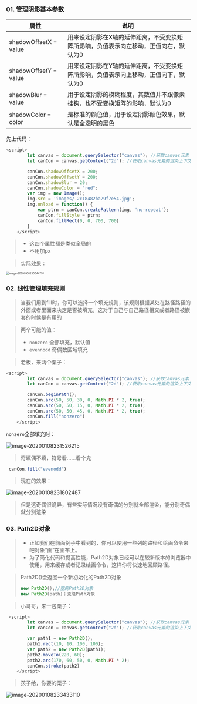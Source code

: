 ### 01. 管理阴影基本参数

| 属性                  | 说明                                                         |
| --------------------- | ------------------------------------------------------------ |
| shadowOffsetX = value | 用来设定阴影在X轴的延伸距离，不受变换矩阵所影响，负值表示向左移动，正值向右，默认为0 |
| shadowOffsetY = value | 用来设定阴影在Y轴的延伸距离，不受变换矩阵所影响，负值表示向上移动，正值向下，默认为0 |
| shadowBlur = value    | 用于设定阴影的模糊程度，其数值并不跟像素挂钩，也不受变换矩阵的影响，默认为0 |
| shadowColor = color   | 是标准的颜色值，用于设定阴影颜色效果，默认是全透明的黑色     |

先上代码：

```js
<script>
        let canvas = document.querySelector("canvas"); //获取canvas元素
        let canCon = canvas.getContext("2d"); //获取canvas元素的渲染上下文

        canCon.shadowOffsetX = 200;
        canCon.shadowOffsetY = 200;
        canCon.shadowBlur = 20;
        canCon.shadowColor = "red";
        var img = new Image();
        img.src = 'images/-2c18482ba29f7e54.jpg';
        img.onload = function() {
            var ptrn = canCon.createPattern(img, 'no-repeat');
            canCon.fillStyle = ptrn;
            canCon.fillRect(0, 0, 700, 700)
        }
    </script>
```

> - 这四个属性都是类似全局的
> - 不用加px

> 实际效果：

<img src="C:\Users\王雨波\AppData\Roaming\Typora\typora-user-images\image-20200108230044774.png" alt="image-20200108230044774" style="zoom:50%;" />

### 02. 线性管理填充规则

> 当我们用到fill时，你可以选择一个填充规则，该规则根据某处在路径路径的外面或者里面来决定是否被填充，这对于自己与自己路径相交或者路径被嵌套的时候是有用的

> 两个可能的值：
>
> - `nonzero` 全部填充，默认值
> - `evennodd` 奇偶数区域填充

> 老板，来两个栗子：

```js
<script>
        let canvas = document.querySelector("canvas"); //获取canvas元素
        let canCon = canvas.getContext("2d"); //获取canvas元素的渲染上下文

        canCon.beginPath();
        canCon.arc(50, 50, 30, 0, Math.PI * 2, true);
        canCon.arc(50, 50, 15, 0, Math.PI * 2, true);
        canCon.arc(50, 50, 45, 0, Math.PI * 2, true);
        canCon.fill("nonzero")
    </script>
```

`nonzero`全部填充时：

<img src="C:\Users\王雨波\AppData\Roaming\Typora\typora-user-images\image-20200108231526215.png" alt="image-20200108231526215"  />

>  奇填偶不填，符号看……看个鬼

```js
 canCon.fill("evenodd")
```

> 现在的效果：

![image-20200108231802487](C:\Users\王雨波\AppData\Roaming\Typora\typora-user-images\image-20200108231802487.png)

> 但是这奇偶很诡异，有些实际情况没有奇偶的分别就全部渲染，能分别奇偶就分别渲染

### 03. Path2D对象

> - 正如我们在前面例子中看到的，你可以使用一些列的路径和绘画命令来吧对象“画”在画布上。
> - 为了简化代码和提高性能，Path2D对象已经可以在较新版本的浏览器中使用，用来缓存或者记录绘画命令，这样你将快速地回顾路径。

> Path2D()会返回一个新初始化的Path2D对象
>
> ```js
> new Path2D();//空的Path2D对象
> new Path2D(path)；克隆Path对象
> ```

> 小哥哥，来一包栗子：

```js
 <script>
        let canvas = document.querySelector("canvas"); //获取canvas元素
        let canCon = canvas.getContext("2d"); //获取canvas元素的渲染上下文

        var path1 = new Path2D();
        path1.rect(10, 10, 100, 100);
        var path2 = new Path2D(path1);
        path2.moveTo(220, 60);
        path2.arc(170, 60, 50, 0, Math.PI * 2);
        canCon.stroke(path2)
    </script>
```

> 孩子给，你要的栗子：

<img src="C:\Users\王雨波\AppData\Roaming\Typora\typora-user-images\image-20200108233433110.png" alt="image-20200108233433110" style="zoom:100%;" />

